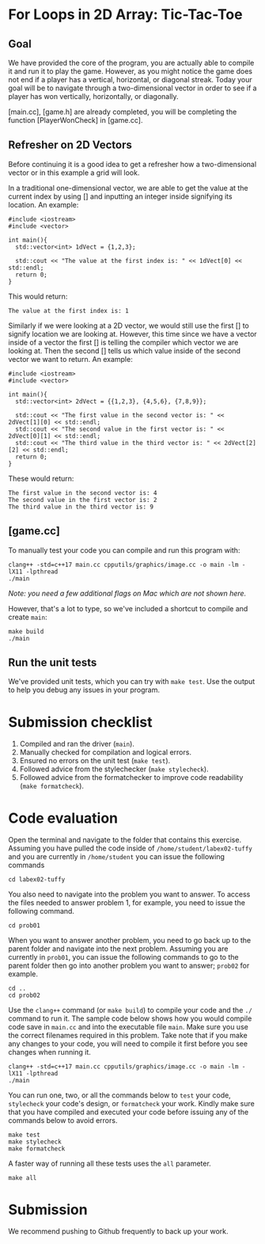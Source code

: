 # For Loops in 2D Array: Tic-Tac-Toe
## Goal
We have provided the core of the program, you are actually able to compile it and run it to play the game. However, as you might notice the game does not end if a player has a vertical, horizontal, or diagonal streak. Today your goal will be to navigate through a two-dimensional vector in order to see if a player has won vertically, horizontally, or diagonally.

[main.cc], [game.h] are already completed, you will be completing the function [PlayerWonCheck] in [game.cc].
## Refresher on 2D Vectors
Before continuing it is a good idea to get a refresher how a two-dimensional vector or in this example a grid will look.

In a traditional one-dimensional vector, we are able to get the value at the current index by using [] and inputting an integer inside signifying its location.
An example:
```
#include <iostream>
#include <vector>

int main(){
  std::vector<int> 1dVect = {1,2,3};

  std::cout << "The value at the first index is: " << 1dVect[0] << std::endl;
  return 0;
}
```
This would return:
```
The value at the first index is: 1
```
Similarly if we were looking at a 2D vector, we would still use the first [] to signify location we are looking at. However, this time since we have a vector inside of a vector the first [] is telling the compiler which vector we are looking at. Then the second [] tells us which value inside of the second vector we want to return.
An example:
```
#include <iostream>
#include <vector>

int main(){
  std::vector<int> 2dVect = {{1,2,3}, {4,5,6}, {7,8,9}};

  std::cout << "The first value in the second vector is: " << 2dVect[1][0] << std::endl;
  std::cout << "The second value in the first vector is: " << 2dVect[0][1] << std::endl;
  std::cout << "The third value in the third vector is: " << 2dVect[2][2] << std::endl;
  return 0;
}
```
These would return:
```
The first value in the second vector is: 4
The second value in the first vector is: 2
The third value in the third vector is: 9
```
## [game.cc]



To manually test your code you can compile and run this program with:

```
clang++ -std=c++17 main.cc cpputils/graphics/image.cc -o main -lm -lX11 -lpthread
./main
```

*Note: you need a few additional flags on Mac which are not shown here.*

However, that's a lot to type, so we've included a shortcut to compile and create ``main``:

```
make build
./main
```

## Run the unit tests

We've provided unit tests, which you can try with ``make test``. Use the output to help you debug any issues in your program.

# Submission checklist
1. Compiled and ran the driver (`main`).
1. Manually checked for compilation and logical errors.
1. Ensured no errors on the unit test (`make test`).
1. Followed advice from the stylechecker (`make stylecheck`).
1. Followed advice from the formatchecker to improve code readability (`make formatcheck`).

# Code evaluation
Open the terminal and navigate to the folder that contains this exercise. Assuming you have pulled the code inside of `/home/student/labex02-tuffy` and you are currently in `/home/student` you can issue the following commands

```
cd labex02-tuffy
```

You also need to navigate into the problem you want to answer. To access the files needed to answer problem 1, for example, you need to issue the following command.

```
cd prob01
```

When you want to answer another problem, you need to go back up to the parent folder and navigate into the next problem. Assuming you are currently in `prob01`, you can issue the following commands to go to the parent folder then go into another problem you want to answer; `prob02` for example.

```
cd ..
cd prob02
```

Use the `clang++` command (or ``make build``) to compile your code and the `./` command to run it. The sample code below shows how you would compile code save in `main.cc` and into the executable file `main`. Make sure you use the correct filenames required in this problem.  Take note that if you make any changes to your code, you will need to compile it first before you see changes when running it.

```
clang++ -std=c++17 main.cc cpputils/graphics/image.cc -o main -lm -lX11 -lpthread
./main
```

You can run one, two, or all the commands below to `test` your code, `stylecheck` your code's design, or `formatcheck` your work. Kindly make sure that you have compiled and executed your code before issuing any of the commands below to avoid errors.

```
make test
make stylecheck
make formatcheck
```

A faster way of running all these tests uses the `all` parameter.

```
make all
```

# Submission

We recommend pushing to Github frequently to back up your work.
